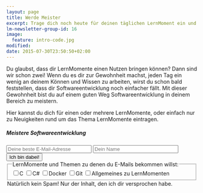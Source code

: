 ```yaml
---
layout: page
title: Werde Meister
excerpt: Trage dich noch heute für deinen täglichen LernMoment ein und fange an dein Thema wirklich zu meistern.
lm-newsletter-group-id: 16
image:
  feature: intro-code.jpg
modified:
date: 2015-07-30T23:50:50+02:00
---
```


Du glaubst, dass dir LernMomente einen Nutzen bringen können? Dann sind wir schon zwei! Wenn du es dir zur Gewohnheit machst, jeden Tag ein wenig an deinem Können und Wissen zu arbeiten, wirst du schon bald feststellen, dass dir Softwareentwicklung noch einfacher fällt. Mit dieser Gewohnheit bist du auf einem guten Weg Softwareentwicklung in deinem Bereich zu meistern.

Hier kannst du dich für einen oder mehrere LernMomente, oder einfach nur zu Neuigkeiten rund um das Thema LernMomente eintragen.

<div class="subscribe-notice">
	<h5>Meistere Softwareentwicklung</h5>
    <form action="http://lernmoment.us9.list-manage2.com/subscribe/post" method="POST" target="_blank">
        <input type="hidden" name="u" value="d0206d57f5002e40b651a0f60">
        <input type="hidden" name="id" value="8845c28e62">
        <input type="email" class="subscribe-notice-input-box" autocapitalize="off" autocorrect="off" name="MERGE0" id="MERGE0" size="25" value="" placeholder="Deine beste E-Mail-Adresse">
        <input type="text" class="subscribe-notice-input-box" name="MERGE1" id="MERGE1" size="25" value="" placeholder="Dein Name">
        <input type="submit" class="subscribe-notice-button" name="submit" value="Ich bin dabei!">
        <fieldset class="lernmomentgroup">
        	<legend>LernMomente und Themen zu denen du E-Mails bekommen willst:</legend>
		    <label><input type="checkbox" id="group_1" name="group[20205][1]" value="1">C</label>
		    <label><input type="checkbox" id="group_2" name="group[20205][2]" value="1">C#</label>
		    <label><input type="checkbox" id="group_4" name="group[20205][4]" value="1">Docker</label>
		    <label><input type="checkbox" id="group_8" name="group[20205][8]" value="1">Git</label>
		    <label><input type="checkbox" id="group_16" name="group[20205][16]" value="1">Allgemeines zu LernMomenten</label>
        </fieldset>
        <legend class="subscribe-notice-legend">Natürlich kein Spam! Nur der Inhalt, den ich dir versprochen habe.</legend>
    </form>
</div>
